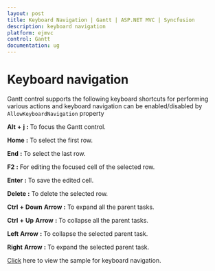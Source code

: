 ```yaml
---
layout: post
title: Keyboard Navigation | Gantt | ASP.NET MVC | Syncfusion
description: keyboard navigation
platform: ejmvc
control: Gantt
documentation: ug
---
```

# Keyboard navigation

Gantt control supports the following keyboard shortcuts for performing various actions and keyboard navigation can be enabled/disabled by `AllowKeyboardNavigation` property

**Alt** **+** **j** **:** To focus the Gantt control.

**Home** **:** To select the first row.

**End** **:** To select the last row.

**F2** **:** For editing the focused cell of the selected row.

**Enter** **:** To save the edited cell.

**Delete** **:** To delete the selected row.

**Ctrl** **+** **Down** **Arrow** **:** To expand all the parent tasks.

**Ctrl** **+** **Up** **Arrow** **:** To collapse all the parent tasks.

**Left** **Arrow** **:** To collapse the selected parent task.

**Right** **Arrow** **:** To expand the selected parent task.

[Click](https://ej2.syncfusion.com/home/aspnetmvc.html#platform) here to view the sample for keyboard navigation.